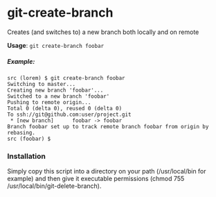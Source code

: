 git-create-branch
=================

Creates (and switches to) a new branch both locally and on remote

**Usage**: `git create-branch foobar`

##### Example:

    src (lorem) $ git create-branch foobar
    Switching to master...
    Creating new branch 'foobar'...
    Switched to a new branch 'foobar'
    Pushing to remote origin...
    Total 0 (delta 0), reused 0 (delta 0)
    To ssh://git@github.com:user/project.git
     * [new branch]      foobar -> foobar
    Branch foobar set up to track remote branch foobar from origin by rebasing.
    src (foobar) $ 


### Installation

Simply copy this script into a directory on your path (/usr/local/bin for example) and then give it executable permissions (chmod 755 /usr/local/bin/git-delete-branch).
